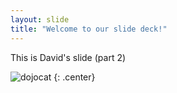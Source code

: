 ```yaml
---
layout: slide
title: "Welcome to our slide deck!"
---
```


This is David's slide (part 2)

![dojocat](https://octodex.github.com/images/dojocat.jpg)
{: .center}
